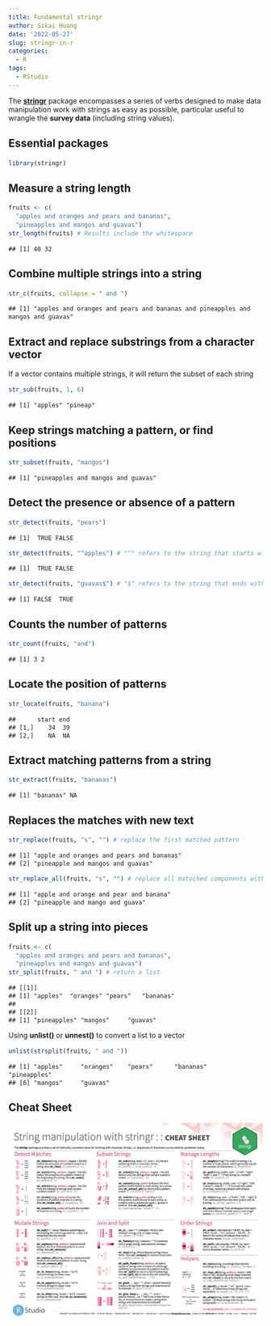 ```yaml
---
title: Fundamental stringr
author: Sikai Huang
date: '2022-05-27'
slug: stringr-in-r
categories:
  - R
tags:
  - RStudio
---
```


The [**stringr**](https://stringr.tidyverse.org/index.html) package encompasses a series of verbs designed to make data manipulation work with strings as easy as possible, particular useful to wrangle the **survey data** (including string values).

## Essential packages


```r
library(stringr)
```

## Measure a string length


```r
fruits <- c(
  "apples and oranges and pears and bananas",
  "pineapples and mangos and guavas")
str_length(fruits) # Results include the whitespace
```

```
## [1] 40 32
```

## Combine multiple strings into a string


```r
str_c(fruits, collapse = " and ")
```

```
## [1] "apples and oranges and pears and bananas and pineapples and mangos and guavas"
```

## Extract and replace substrings from a character vector

If a vector contains multiple strings, it will return the subset of each string


```r
str_sub(fruits, 1, 6) 
```

```
## [1] "apples" "pineap"
```

## **Keep strings matching a pattern, or find positions**


```r
str_subset(fruits, "mangos")
```

```
## [1] "pineapples and mangos and guavas"
```

## **Detect the presence or absence of a pattern**


```r
str_detect(fruits, "pears")
```

```
## [1]  TRUE FALSE
```

```r
str_detect(fruits, "^apples") # "^" refers to the string that starts with pattern
```

```
## [1]  TRUE FALSE
```

```r
str_detect(fruits, "guavas$") # "$" refers to the string that ends with pattern
```

```
## [1] FALSE  TRUE
```

## Counts the number of patterns


```r
str_count(fruits, "and")
```

```
## [1] 3 2
```

## **Locate the position of patterns**


```r
str_locate(fruits, "banana")
```

```
##      start end
## [1,]    34  39
## [2,]    NA  NA
```

## **Extract matching patterns from a string**


```r
str_extract(fruits, "bananas")
```

```
## [1] "bananas" NA
```

## Replaces the matches with new text


```r
str_replace(fruits, "s", "") # replace the first matched pattern
```

```
## [1] "apple and oranges and pears and bananas"
## [2] "pineapple and mangos and guavas"
```

```r
str_replace_all(fruits, "s", "") # replace all matached components with new text in a string
```

```
## [1] "apple and orange and pear and banana"
## [2] "pineapple and mango and guava"
```

## Split up a string into pieces


```r
fruits <- c(
  "apples and oranges and pears and bananas",
  "pineapples and mangos and guavas")
str_split(fruits, " and ") # return a list
```

```
## [[1]]
## [1] "apples"  "oranges" "pears"   "bananas"
## 
## [[2]]
## [1] "pineapples" "mangos"     "guavas"
```

Using **unlist()** or **unnest()** to convert a list to a vector


```r
unlist(strsplit(fruits, " and "))
```

```
## [1] "apples"     "oranges"    "pears"      "bananas"    "pineapples"
## [6] "mangos"     "guavas"
```

## Cheat Sheet

[![](images/stringr.png)](https://stringr.tidyverse.org/index.html)
